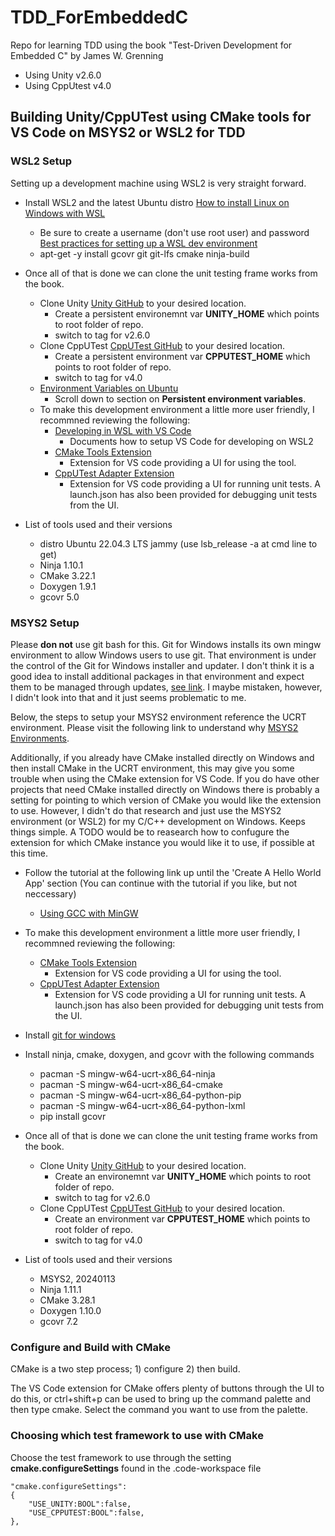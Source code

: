 # TDD_ForEmbeddedC
Repo for learning TDD using the book "Test-Driven Development for Embedded C" by James W. Grenning

- Using Unity v2.6.0
- Using CppUtest v4.0

## Building Unity/CppUTest using CMake tools for VS Code on MSYS2 or WSL2 for TDD

### WSL2 Setup

Setting up a development machine using WSL2 is very straight forward. 

- Install WSL2 and the latest Ubuntu distro [How to install Linux on Windows with WSL](https://learn.microsoft.com/en-us/windows/wsl/install)
    - Be sure to create a username (don't use root user) and password [Best practices for setting up a WSL dev environment](https://learn.microsoft.com/en-us/windows/wsl/setup/environment#set-up-your-linux-username-and-password)
    - apt-get -y install gcovr git git-lfs cmake ninja-build
- Once all of that is done we can clone the unit testing frame works from the book.
    - Clone Unity [Unity GitHub](https://github.com/ThrowTheSwitch/Unity) to your desired location.
        - Create a persistent environemnt var **UNITY_HOME** which points to root folder of repo.
        - switch to tag for v2.6.0
    - Clone CppUTest [CppUTest GitHub](https://github.com/cpputest/cpputest) to your desired location.
        - Create a persistent environment var **CPPUTEST_HOME** which points to root folder of repo.
        - switch to tag for v4.0
    - [Environment Variables on Ubuntu](https://help.ubuntu.com/community/EnvironmentVariables)
        - Scroll down to section on **Persistent environment variables**.
    - To make this development environment a little more user friendly, I recommned reviewing the following: 
        - [Developing in WSL with VS Code](https://code.visualstudio.com/docs/remote/wsl)
            - Documents how to setup VS Code for developing on WSL2
        - [CMake Tools Extension](https://marketplace.visualstudio.com/items?itemName=ms-vscode.cmake-tools)
            - Extension for VS code providing a UI for using the tool.
        - [CppUTest Adapter Extension](https://marketplace.visualstudio.com/items?itemName=bneumann.cpputest-test-adapter)
            - Extension for VS code providing a UI for running unit tests.  A launch.json has also been provided for debugging unit tests from the UI.

- List of tools used and their versions
    - distro  Ubuntu 22.04.3 LTS jammy (use lsb_release -a at cmd line to get) 
    - Ninja   1.10.1 
    - CMake   3.22.1 
    - Doxygen 1.9.1 
    - gcovr   5.0 

### MSYS2 Setup

Please **don not** use git bash for this.  Git for Windows installs its own mingw environment to allow Windows users to use git.  That environment is under the control of the Git for Windows installer and updater.  I don't think it is a good idea to install additional packages in that environment and expect them to be managed through updates, [see link](https://superuser.com/questions/1294343/install-gcc-in-git-for-windows-bash-environment).  I maybe mistaken, however, I didn't look into that and it just seems problematic to me.

Below, the steps to setup your MSYS2 environment reference the UCRT environment.  Please visit the following link to understand why [MSYS2 Environments](https://www.msys2.org/docs/environments/).

Additionally, if you already have CMake installed directly on Windows and then install CMake in the UCRT environment, this may give you some trouble when using the CMake extension for VS Code.  If you do have other projects that need CMake installed directly on Windows there is probably a setting for pointing to which version of CMake you would like the extension to use.  However, I didn't do that research and just use the MSYS2 environment (or WSL2) for my C/C++ development on Windows.  Keeps things simple.  A TODO would be to reasearch how to confugure the extension for which CMake instance you would like it to use, if possible at this time.

- Follow the tutorial at the following link up until the 'Create A Hello World App' section (You can continue with the tutorial if you like, but not neccessary)
    - [Using GCC with MinGW](https://code.visualstudio.com/docs/cpp/config-mingw)
- To make this development environment a little more user friendly, I recommned reviewing the following: 
    - [CMake Tools Extension](https://marketplace.visualstudio.com/items?itemName=ms-vscode.cmake-tools)
        - Extension for VS code providing a UI for using the tool.
    - [CppUTest Adapter Extension](https://marketplace.visualstudio.com/items?itemName=bneumann.cpputest-test-adapter)
        - Extension for VS code providing a UI for running unit tests.  A launch.json has also been provided for debugging unit tests from the UI.
- Install [git for windows](https://gitforwindows.org/)
- Install ninja, cmake, doxygen, and gcovr with the following commands 
    - pacman -S mingw-w64-ucrt-x86_64-ninja
    - pacman -S mingw-w64-ucrt-x86_64-cmake
    - pacman -S mingw-w64-ucrt-x86_64-python-pip
    - pacman -S mingw-w64-ucrt-x86_64-python-lxml
    - pip install gcovr
- Once all of that is done we can clone the unit testing frame works from the book.
    - Clone Unity [Unity GitHub](https://github.com/ThrowTheSwitch/Unity) to your desired location.
        - Create an environemnt var **UNITY_HOME** which points to root folder of repo.
        - switch to tag for v2.6.0
    - Clone CppUTest [CppUTest GitHub](https://github.com/cpputest/cpputest) to your desired location.
        - Create an environment var **CPPUTEST_HOME** which points to root folder of repo.
        - switch to tag for v4.0

- List of tools used and their versions
    - MSYS2,  20240113 
    - Ninja   1.11.1 
    - CMake   3.28.1 
    - Doxygen 1.10.0 
    - gcovr   7.2 

### Configure and Build with CMake

CMake is a two step process; 1) configure 2) then build.

The VS Code extension for CMake offers plenty of buttons through the UI to do this, or ctrl+shift+p can be used to bring up the command palette and then type cmake.  Select the command you want to use from the palette.

### Choosing which test framework to use with CMake

Choose the test framework to use through the setting **cmake.configureSettings** found in the .code-workspace file

```
"cmake.configureSettings":
{
    "USE_UNITY:BOOL":false,
    "USE_CPPUTEST:BOOL":false,
},
```
